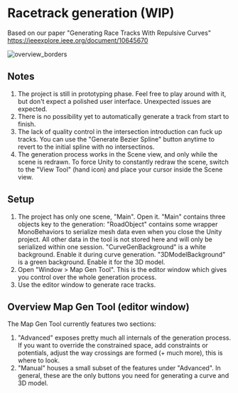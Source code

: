 # Racetrack generation (WIP)
Based on our paper "Generating Race Tracks With Repulsive Curves" https://ieeexplore.ieee.org/document/10645670

![overview_borders](https://github.com/user-attachments/assets/6e707ff1-99c5-46be-9a43-141380418ab5)

## Notes
1. The project is still in prototyping phase. Feel free to play around with it, but don't expect a polished user interface. Unexpected issues are expected.
2. There is no possibility yet to automatically generate a track from start to finish.
3. The lack of quality control in the intersection introduction can fuck up tracks.
You can use the "Generate Bezier Spline" button anytime to revert to the initial spline with no intersectinos.
4. The generation process works in the Scene view, and only while the scene is redrawn.
To force Unity to constantly redraw the scene, switch to the "View Tool" (hand icon) and place your cursor inside the Scene view.

## Setup
1. The project has only one scene, "Main". Open it. "Main" contains three objects key to the generation:
"RoadObject" contains some wrapper MonoBehaviors to serialize mesh data even when you close the Unity project.
All other data in the tool is not stored here and will only be serialized within one session.
"CurveGenBackground" is a white background. Enable it during curve generation.
"3DModelBackground" is a green background. Enable it for the 3D model.
3. Open "Window > Map Gen Tool". This is the editor window which gives you control over the whole generation process.
4. Use the editor window to generate race tracks.

## Overview Map Gen Tool (editor window)
The Map Gen Tool currently features two sections:
1. "Advanced" exposes pretty much all internals of the generation process.
If you want to override the constrained space, add constraints or potentials, adjust the way crossings are formed (+ much more), this is where to look.
2. "Manual" houses a small subset of the features under "Advanced". In general, these are the only buttons you need for generating a curve and 3D model.
